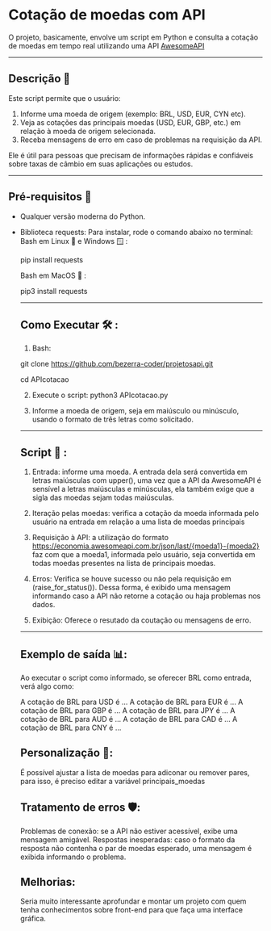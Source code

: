 # Cotação de moedas com API
O projeto, basicamente, envolve um script em Python e consulta a cotação de moedas em tempo real utilizando uma API [AwesomeAPI](https://docs.awesomeapi.com.br/api-de-moedas)

---------------
## Descrição 📝 
Este script permite que o usuário:
1. Informe uma moeda de origem (exemplo: BRL, USD, EUR, CYN etc).
2. Veja as cotações das principais moedas (USD, EUR, GBP, etc.) em relação à moeda de origem selecionada.
3. Receba mensagens de erro em caso de problemas na requisição da API.

Ele é útil para pessoas que precisam de informações rápidas e confiáveis sobre taxas de câmbio em suas aplicações ou estudos.

---------------
## Pré-requisitos 👮

- Qualquer versão moderna do Python.
- Biblioteca requests: Para instalar, rode o comando abaixo no terminal:
  Bash em Linux 🐧 e Windows 🪟 :
  
  pip install requests

  Bash em MacOS 🍎 :
  
  pip3 install requests

  ---------------
  ## Como Executar 🛠 :
    
  1. Bash:
  
  git clone https://github.com/bezerra-coder/projetosapi.git
  
  cd APIcotacao

  2. Execute o script: 
  python3 APIcotacao.py


  3. Informe a moeda de origem, seja em maiúsculo ou minúsculo, usando o formato de três letras como solicitado.
     
  ---------------
  ## Script 📜 :

  1. Entrada: informe uma moeda. A entrada dela será convertida em letras maiúsculas com upper(), uma vez que a API da AwesomeAPI é sensível a letras maiúsculas e minúsculas, ela também exige que a sigla das moedas sejam todas maiúsculas.
 
  2. Iteração pelas moedas: verifica a cotação da moeda informada pelo usuário na entrada em relação a uma lista de moedas principais

  3. Requisição à API: a utilização do formato https://economia.awesomeapi.com.br/json/last/{moeda1}-{moeda2} faz com que a moeda1, informada pelo usuário, seja convertida em todas moedas presentes na lista de principais moedas.
 
  4. Erros: Verifica se houve sucesso ou não pela requisição em (raise_for_status()). Dessa forma, é exibido uma mensagem informando caso a API não retorne a cotação ou haja problemas nos dados.

  5. Exibição: Oferece o resutado da coutação ou mensagens de erro.
 
  ---------------
  ## Exemplo de saída 📊:

  Ao executar o script como informado, se oferecer BRL como entrada, verá algo como:

  A cotação de BRL para USD é ...
  A cotação de BRL para EUR é ...
  A cotação de BRL para GBP é ...
  A cotação de BRL para JPY é ...
  A cotação de BRL para AUD é ...
  A cotação de BRL para CAD é ...
  A cotação de BRL para CNY é ...

  ## Personalização 🎨:

  É possível ajustar a lista de moedas para adiconar ou remover pares, para isso, é preciso editar a variável principais_moedas

  ## Tratamento de erros 🛡️:

  Problemas de conexão: se a API não estiver acessível, exibe uma mensagem amigável.
  Respostas inesperadas: caso o formato da resposta não contenha o par de moedas esperado, uma mensagem é exibida informando o problema.

  ## Melhorias:

  Seria muito interessante aprofundar e montar um projeto com quem tenha conhecimentos sobre front-end para que faça uma interface gráfica.



